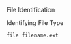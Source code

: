 File Identification

Identifying File Type

~~~~~~~~~~~~~~~~~~~~~~~~~~~~~~~~~
file filename.ext
~~~~~~~~~~~~~~~~~~~~~~~~~~~~~~~~~
